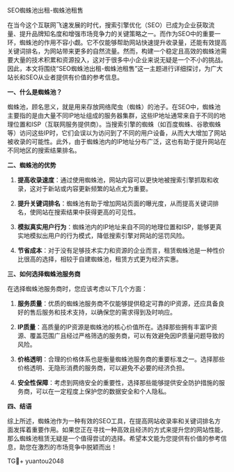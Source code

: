 SEO蜘蛛池出租-蜘蛛池租售

在当今这个互联网飞速发展的时代，搜索引擎优化（SEO）已成为企业获取流量、提升品牌知名度和增强市场竞争力的关键策略之一。而作为SEO中的重要一环，蜘蛛池的作用不容小觑。它不仅能够帮助网站快速提升收录量，还能有效提高关键词排名，为网站带来更多的自然流量。然而，构建一个稳定且高效的蜘蛛池需要大量的技术积累和资源投入，这对于很多中小企业来说无疑是一个不小的挑战。因此，本文将围绕“SEO蜘蛛池出租-蜘蛛池租售”这一主题进行详细探讨，为广大站长和SEO从业者提供有价值的参考信息。

**一、什么是蜘蛛池？**

蜘蛛池，顾名思义，就是用来存放网络爬虫（蜘蛛）的池子。在SEO中，蜘蛛池主要指的是由大量不同IP地址组成的服务器集群，这些IP地址通常来自于不同的地理位置和ISP（互联网服务提供商）。当搜索引擎的蜘蛛（如百度蜘蛛、谷歌蜘蛛等）访问这些IP时，它们会误以为访问到了不同的用户设备，从而大大增加了网站被收录的可能性。此外，由于蜘蛛池内的IP地址分布广泛，这也有助于提升网站在不同地区的搜索结果排名。

**二、蜘蛛池的优势**

1. **提高收录速度**：通过使用蜘蛛池，网站内容可以更快地被搜索引擎抓取和收录，这对于新站或内容更新频繁的站点尤为重要。
   
2. **提升关键词排名**：蜘蛛池有助于增加网站页面的曝光度，从而提高关键词排名，使网站在搜索结果中获得更高的可见性。
   
3. **模拟真实用户行为**：蜘蛛池内的IP地址来自不同的地理位置和ISP，能够更真实地模拟出用户的行为模式，降低搜索引擎对网站的惩罚风险。
   
4. **节省成本**：对于没有足够技术实力和资源的企业而言，租赁蜘蛛池是一种性价比很高的选择，相较于自建蜘蛛池，租赁方式更为经济实惠。

**三、如何选择蜘蛛池服务商**

在选择蜘蛛池服务商时，您应该考虑以下几个方面：

1. **服务质量**：优质的蜘蛛池服务商不仅能够提供稳定可靠的IP资源，还应具备良好的售后服务和技术支持，以确保您的需求得到及时响应。
   
2. **IP质量**：高质量的IP资源是蜘蛛池的核心价值所在。选择那些拥有丰富IP资源、覆盖范围广且经过严格筛选的服务商，可以有效避免因IP质量问题导致的风险。
   
3. **价格透明**：合理的价格体系也是衡量蜘蛛池服务商的重要标准之一。选择那些价格透明、无隐形消费的服务商，可以避免不必要的经济负担。
   
4. **安全性保障**：考虑到网络安全的重要性，选择那些能够提供安全防护措施的服务商，可以在一定程度上保护您的数据安全和个人隐私。

**四、结语**

综上所述，蜘蛛池作为一种有效的SEO工具，在提高网站收录率和关键词排名方面发挥着重要作用。如果您正在寻找一种高效且经济的方式来提升您的网站性能，那么蜘蛛池租赁无疑是一个值得尝试的选择。希望本文能为您提供有价值的参考信息，助您在激烈的市场竞争中脱颖而出！

TG💪+ yuantou2048